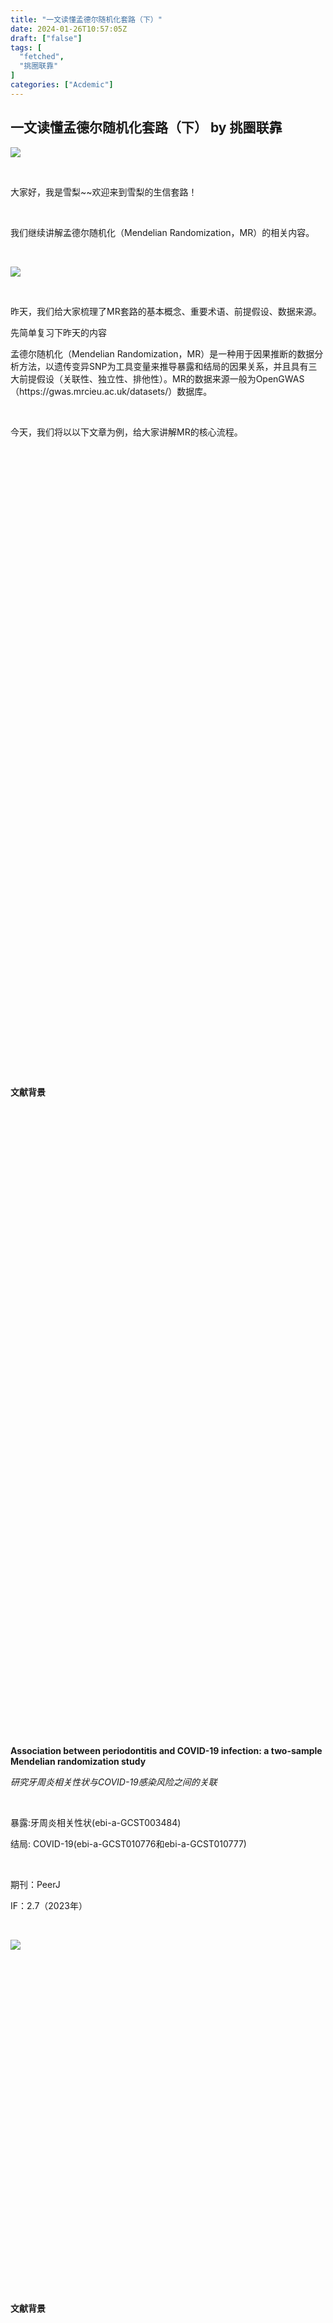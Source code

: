 ```yaml
---
title: "一文读懂孟德尔随机化套路（下）"
date: 2024-01-26T10:57:05Z
draft: ["false"]
tags: [
  "fetched",
  "挑圈联靠"
]
categories: ["Acdemic"]
---
```

一文读懂孟德尔随机化套路（下） by 挑圈联靠
------
<div><section data-mpa-powered-by="yiban.io"><section powered-by="xiumi.us"><section><img data-imgfileid="100151194" data-ratio="0.42592592592592593" data-s="300,640" data-src="https://mmbiz.qpic.cn/sz_mmbiz_png/OOT9X8luDTAuSfLt2fBIxuuxTo8zJb7E9sQfPn8ic4J3NhEfYK3Na9LH1ItqzS268O87pwNHy7khmib8M1Tl4GrA/640?wx_fmt=png&amp;from=appmsg" data-type="png" data-w="1080" src="https://mmbiz.qpic.cn/sz_mmbiz_png/OOT9X8luDTAuSfLt2fBIxuuxTo8zJb7E9sQfPn8ic4J3NhEfYK3Na9LH1ItqzS268O87pwNHy7khmib8M1Tl4GrA/640?wx_fmt=png&amp;from=appmsg"></section></section><p powered-by="xiumi.us"><br></p><section powered-by="xiumi.us"><p>大家好，我是雪梨~~欢迎来到雪梨的生信套路！</p><p><br></p><p>我们继续讲解孟德尔随机化（Mendelian Randomization，MR）的相关内容。</p><p><br></p><p><img data-galleryid="" data-imgfileid="100151213" data-ratio="0.4255555555555556" data-s="300,640" data-src="https://mmbiz.qpic.cn/sz_mmbiz_png/OOT9X8luDTAuSfLt2fBIxuuxTo8zJb7Emictd9PeP8OeL1zj5txgwl4AgmibrsmmmeW1vkvzEc3DmYmgjLWCYUeQ/640?wx_fmt=png&amp;from=appmsg" data-type="png" data-w="900" src="https://mmbiz.qpic.cn/sz_mmbiz_png/OOT9X8luDTAuSfLt2fBIxuuxTo8zJb7Emictd9PeP8OeL1zj5txgwl4AgmibrsmmmeW1vkvzEc3DmYmgjLWCYUeQ/640?wx_fmt=png&amp;from=appmsg"></p><p><br></p><p>昨天，我们给大家梳理了MR套路的基本概念、重要术语、前提假设、数据来源。</p></section><section powered-by="xiumi.us"><section><span title="" opera-tn-ra-cell="_$.pages:0.layers:0.comps:3.title1"><p>先简单复习下昨天的内容</p></span> </section><section><section powered-by="xiumi.us"><p>孟德尔随机化（Mendelian Randomization，MR）是一种用于因果推断的数据分析方法，以遗传变异SNP为工具变量来推导暴露和结局的因果关系，并且具有三大前提假设（关联性、独立性、排他性）。MR的数据来源一般为OpenGWAS（https://gwas.mrcieu.ac.uk/datasets/）数据库。</p></section></section></section><section powered-by="xiumi.us"><p><br></p><p>今天，我们将以以下文章为例，给大家讲解MR的核心流程。</p></section><section powered-by="xiumi.us"><section><section powered-by="xiumi.us"><section><section powered-by="xiumi.us"><section><svg viewbox="0 0 1 1"></svg></section></section></section><section><section powered-by="xiumi.us"><section><svg viewbox="0 0 1 1"></svg></section></section></section><section><section powered-by="xiumi.us"><p><span><strong>文献背景</strong></span></p></section></section></section></section></section><section powered-by="xiumi.us"><section><svg viewbox="0 0 1 1"></svg></section><section><section powered-by="xiumi.us"><section><section powered-by="xiumi.us"><section><section powered-by="xiumi.us"><section><section powered-by="xiumi.us"><section><svg viewbox="0 0 1 1"></svg></section></section></section><section><section powered-by="xiumi.us"><p><strong>Association between periodontitis and COVID-19 infection: a two-sample Mendelian randomization study</strong></p><p><em>研究牙周炎相关性状与COVID-19感染风险之间的关联</em></p><p><br></p><p>暴露:牙周炎相关性状(ebi-a-GCST003484)</p><p>结局: COVID-19(ebi-a-GCST010776和ebi-a-GCST010777)</p><p><br></p><p>期刊：PeerJ</p><p>IF：2.7（2023年）</p></section><section powered-by="xiumi.us"><p><br></p></section><section powered-by="xiumi.us"><section><img data-imgfileid="100151193" data-ratio="0.7620915032679738" data-s="300,640" data-src="https://mmbiz.qpic.cn/sz_mmbiz_png/OOT9X8luDTAuSfLt2fBIxuuxTo8zJb7EzeXp7c4DjMSN786RhHRaiaPYRqrXXKIdIRa0PHMFsP6DCnUpQGD7mxw/640?wx_fmt=png&amp;from=appmsg" data-type="png" data-w="765" src="https://mmbiz.qpic.cn/sz_mmbiz_png/OOT9X8luDTAuSfLt2fBIxuuxTo8zJb7EzeXp7c4DjMSN786RhHRaiaPYRqrXXKIdIRa0PHMFsP6DCnUpQGD7mxw/640?wx_fmt=png&amp;from=appmsg"></section></section><section powered-by="xiumi.us"><p><br></p></section></section></section></section></section></section></section></section></section><section powered-by="xiumi.us"><section><section><section powered-by="xiumi.us"><section><svg viewbox="0 0 1 1"></svg></section></section></section><section><section powered-by="xiumi.us"><section><p><strong>文献背景</strong></p></section></section></section><section><section powered-by="xiumi.us"><section><svg viewbox="0 0 1 1"></svg></section></section></section></section></section><section powered-by="xiumi.us"><section><section powered-by="xiumi.us"><section><section><section><svg viewbox="0 0 1 1"></svg></section></section></section><section><svg viewbox="0 0 1 1"></svg></section><section><svg viewbox="0 0 1 1"></svg></section></section></section><section><section powered-by="xiumi.us"><section><svg viewbox="0 0 1 1"></svg></section></section></section><section><section powered-by="xiumi.us"><section><section><section><svg viewbox="0 0 1 1"></svg></section></section></section><section><svg viewbox="0 0 1 1"></svg></section><section><svg viewbox="0 0 1 1"></svg></section></section></section></section><section powered-by="xiumi.us"><section><section powered-by="xiumi.us"><section><p><strong>/ 寻找工具变量SNP /</strong></p></section></section><section powered-by="xiumi.us"><section><section powered-by="xiumi.us"><p>寻找与暴露因素强相关的SNP，我们需要确保SNP满足前提假设。我们要提取强相关的SNP，一般会选择p &lt; 5e-8的SNP，以满足关联性假设。</p><p><br></p><p>此外，去除强连锁不平衡的SNP，以保证独立性。连锁不平衡系数（Linkage disequilibrium，LD） 是指两个或多个基因型之间在不同等位基因上的出现频率，与它们在群体中的真实频率相比是否存在显著差异。</p><p><br></p><p>连锁不平衡系数r值是指一组研究序列中两个基因座之间的连锁不平衡程度，而r²值则是指这两个基因座间LD的比例，即LD的解释方差。</p><p><br></p><p>最后，计算F统计量，剔除F&lt;10或100的弱工具变量。F统计量用于比较两个或多个组之间的方差、拟合优度以及回归模型的显著性。用于去除弱工具变量以保证结果的可靠性和准确性，需要F＞10。</p><p><br></p></section><section powered-by="xiumi.us"><section><img data-imgfileid="100151191" data-ratio="0.3071718538565629" data-s="300,640" data-src="https://mmbiz.qpic.cn/sz_mmbiz_png/OOT9X8luDTAuSfLt2fBIxuuxTo8zJb7ExvGMYCuR7iczZrFCrpKSaDzSH7gbZibeyRuqjjcdxDDkYTGoZCntYkcw/640?wx_fmt=png&amp;from=appmsg" data-type="png" data-w="739" src="https://mmbiz.qpic.cn/sz_mmbiz_png/OOT9X8luDTAuSfLt2fBIxuuxTo8zJb7ExvGMYCuR7iczZrFCrpKSaDzSH7gbZibeyRuqjjcdxDDkYTGoZCntYkcw/640?wx_fmt=png&amp;from=appmsg"></section></section><section powered-by="xiumi.us"><p><br></p></section></section></section></section></section><section powered-by="xiumi.us"><section><img data-imgfileid="100151190" data-ratio="0.9272727272727272" data-s="300,640" data-src="https://mmbiz.qpic.cn/sz_mmbiz_png/OOT9X8luDTAuSfLt2fBIxuuxTo8zJb7ES5vQia8vqLqoeeMZot81XgFqG6zN18Ee04jVVkT7ibRZSCnnfRytM8eA/640?wx_fmt=png&amp;from=appmsg" data-type="png" data-w="220" src="https://mmbiz.qpic.cn/sz_mmbiz_png/OOT9X8luDTAuSfLt2fBIxuuxTo8zJb7ES5vQia8vqLqoeeMZot81XgFqG6zN18Ee04jVVkT7ibRZSCnnfRytM8eA/640?wx_fmt=png&amp;from=appmsg"></section></section><section powered-by="xiumi.us"><section><section powered-by="xiumi.us"><section><p><strong>/ MR分析 /</strong></p></section></section><section powered-by="xiumi.us"><section><section powered-by="xiumi.us"><p>Inverse-Variance Weighted 逆方差加权（IVW）是评估自变量与疾病发病风险的因果关系的方法。回归时不考虑截距项的存在并且用结局方差的倒数作为权重来进行拟合。在IVW的假设中，我们认为这些SNP（作为工具变量）是没有多效性的，同时考虑到GWAS的结果多为表型标准化后做出来的，所以我们认为结局和暴露之间是正比例关系。一般情况我们根据Inverse variance weighted（IVW）方法去判断是否为阳性结果。</p><p><br></p><p>也就是说IVW分析中我们计算每个SNP对牙周炎的效应（即每个SNP如何影响牙周炎）和每个SNP对新冠的效应（即每个SNP如何影响新冠）。然后，我们用每个SNP对新冠的效应除以该SNP对牙周炎的效应，得到每个SNP的因果比率。我们使用逆方差加权方法将这些因果比率整合起来，得到牙周炎对新冠的整体因果效应。整体因果效应的值较大，那么就意味着牙周炎对新冠的因果影响较大，并且要p小于0.05显著才行。</p></section><section powered-by="xiumi.us"><section><img data-imgfileid="100151192" data-ratio="0.28184281842818426" data-s="300,640" data-src="https://mmbiz.qpic.cn/sz_mmbiz_png/OOT9X8luDTAuSfLt2fBIxuuxTo8zJb7EjdiaYG6U1RWftyR19rvcgpRVNvMCI9YyxxEZpRha1yhOPaGZtW6tDtA/640?wx_fmt=png&amp;from=appmsg" data-type="png" data-w="738" src="https://mmbiz.qpic.cn/sz_mmbiz_png/OOT9X8luDTAuSfLt2fBIxuuxTo8zJb7EjdiaYG6U1RWftyR19rvcgpRVNvMCI9YyxxEZpRha1yhOPaGZtW6tDtA/640?wx_fmt=png&amp;from=appmsg"></section></section><section powered-by="xiumi.us"><section><img data-imgfileid="100151199" data-ratio="1.1289134438305708" data-s="300,640" data-src="https://mmbiz.qpic.cn/sz_mmbiz_png/OOT9X8luDTAuSfLt2fBIxuuxTo8zJb7EicTQQQ61nKHB8YNkFPeQzXj09ibYsMqOxu9RkZkCliaOUSeFibHUVmY9gg/640?wx_fmt=png&amp;from=appmsg" data-type="png" data-w="543" src="https://mmbiz.qpic.cn/sz_mmbiz_png/OOT9X8luDTAuSfLt2fBIxuuxTo8zJb7EicTQQQ61nKHB8YNkFPeQzXj09ibYsMqOxu9RkZkCliaOUSeFibHUVmY9gg/640?wx_fmt=png&amp;from=appmsg"></section></section><section powered-by="xiumi.us"><p>OR值用于描述暴露（牙周炎相关性状）和结局（COVID-19）之间的关系。</p><p><br></p><p><span>OR大于1时</span>，代表暴露因素是结局的不利因素；</p><p><span>OR小于1时</span>，代表暴露因素是结局的有利因素。</p><p><span>如果OR大于1</span>，那么暴露因素（牙周炎相关性状）就是结局（COVID-19）的不利因素。这意味着牙周炎相关性状的人发生COVID-19的概率比没有牙周炎相关性状的人要高。</p><p><br></p><p><span>如果OR为2</span>，那就表示牙周炎相关性状的人发生COVID-19的概率是没有牙周炎相关性状的人的两倍。</p><p><br></p><p>反之，<span>如果OR小于1</span>，那么暴露因素（牙周炎相关性状）就是结局（COVID-19）的有利因素。这意味着牙周炎相关性状的人发生COVID-19的概率比没有牙周炎相关性状的人要低。</p></section><section powered-by="xiumi.us"><section><img data-imgfileid="100151198" data-ratio="0.578088578088578" data-s="300,640" data-src="https://mmbiz.qpic.cn/sz_mmbiz_png/OOT9X8luDTAuSfLt2fBIxuuxTo8zJb7E92RzWia8lPRSdmTUbSA87JZSYdj1qXagCuQKKs9aia8WZ1WaZPsBgqsQ/640?wx_fmt=png&amp;from=appmsg" data-type="png" data-w="429" src="https://mmbiz.qpic.cn/sz_mmbiz_png/OOT9X8luDTAuSfLt2fBIxuuxTo8zJb7E92RzWia8lPRSdmTUbSA87JZSYdj1qXagCuQKKs9aia8WZ1WaZPsBgqsQ/640?wx_fmt=png&amp;from=appmsg"></section></section></section></section></section></section><section powered-by="xiumi.us"><section><img data-imgfileid="100151195" data-ratio="0.9272727272727272" data-s="300,640" data-src="https://mmbiz.qpic.cn/sz_mmbiz_png/OOT9X8luDTAuSfLt2fBIxuuxTo8zJb7ES5vQia8vqLqoeeMZot81XgFqG6zN18Ee04jVVkT7ibRZSCnnfRytM8eA/640?wx_fmt=png&amp;from=appmsg" data-type="png" data-w="220" src="https://mmbiz.qpic.cn/sz_mmbiz_png/OOT9X8luDTAuSfLt2fBIxuuxTo8zJb7ES5vQia8vqLqoeeMZot81XgFqG6zN18Ee04jVVkT7ibRZSCnnfRytM8eA/640?wx_fmt=png&amp;from=appmsg"></section></section><section powered-by="xiumi.us"><section><section powered-by="xiumi.us"><section><p><strong>/ 敏感性分析 /</strong></p></section></section><section powered-by="xiumi.us"><section><section powered-by="xiumi.us"><p><span><strong>异质性检验</strong></span></p><p>异质性检验的目的是查看不同的基因变异（SNPs）是否对结局有一致的影响。如果结果存在异质性，意味着暴露因素对结局变量的影响可能不一致。此时需要使用随机效应模型来估计暴露因素对结局变量的因果效应，并判断是否仍然具有统计学显著的影响。</p><p>异质性检验中发现影响可能不一致，可能表明暴露因素的不同基因变异可能以不同的方式影响结局变量的发生。换句话说，可能存在某些特定的基因变异，它们对暴露因素的表达或功能有特殊的影响，从而影响了结局变量的发生。随机效应模型来考虑这些异质性，并重新估计了暴露因素对结局变量的因果影响。</p><p>通俗地说，你可以把这个过程想象成一个足球队。即使每个队员（这里的队员可以想象成基因变异）的表现可能会有所不同，但是他们作为一个团队（这里的团队可以想象成暴露因素）对比赛结果（这里的比赛结果可以想象成结局变量）的影响仍然是显著的。</p><p><br></p><p><span><strong>水平多效性检验</strong></span></p><p>水平多效性检验的目的是查看是否有一些基因变异（SNPs）对暴露因素和结局变量之间的关系有过度的影响。受到水平多效性的影响意味着暴露因素的SNPs对结局变量的影响可能过大或过小。这可能是由于这些SNPs除了通过影响暴露因素外，还通过其他未知的途径影响结局变量的发生。这对于你的因果推断有重要的影响。在理想的情况下，我们希望所有的SNPs都仅仅通过影响暴露因素来影响结局变量的发生。然而，如果存在水平多效性，那么这些SNPs可能会通过其他的途径影响结局变量的发生，这可能会导致我们高估或低估了暴露因素对结局变量的真实影响。</p><p>某个队员（SNP）不仅在足球比赛（影响暴露因素）中发挥作用，他也可能在篮球比赛（影响其他可能与结局变量相关的生物过程）中发挥作用。这意味着他的全面能力（对结局变量的影响）可能被高估或低估，因为我们可能没有完全计算他在篮球比赛（其他可能与结局变量相关的生物过程）中的表现。因此，需要更仔细地评估这些队员（SNPs）的表现，以更准确地理解他们对比赛结果（结局变量的发生）的影响。</p><p><br></p><p><span><strong>逐个剔除检验</strong></span></p><p>逐个剔除检验的目的是查看如果去除某一个基因变异（SNP），结果是否会发生显著的变化。结果的稳定性较高，这意味着结果不太可能受到任何一个特定SNP的影响。</p><p>就像是在足球队中逐个考察每个队员的贡献。假设足球队是由各种基因变异（SNPs）组成的，每个队员（SNP）都对比赛结果（结局变量的发生）有一定的贡献。在逐个剔除检验中，依次将每个队员（SNP）从队伍中去除，然后看比赛结果（结局变量的发生）是否会发生显著的变化。如果剔除任何一个队员（SNP）后，比赛结果（结局变量的发生）都没有发生显著的变化，那么说明结果的稳定性较高。这意味着，结果不太可能受到任何一个特定队员（SNP）的影响，而是由整个队伍（所有的SNPs）共同决定的。</p><p><br></p><p><span><strong>反向MR分析</strong></span></p><p>既分析基因对特定结果（疾病）的影响，同时分析疾病对基因的影响。通过比较这两个方向得到的结果，可以更准确地评估基因与疾病之间的因果关系，并降低混淆因素的影响。（确保反向因果不存在）通过双向孟德尔随机化确认因果关系是否是单向的，如果是单向的，那么这个因果关系成立。</p></section></section></section></section></section><section powered-by="xiumi.us"><section><section powered-by="xiumi.us"><section><section><section><svg viewbox="0 0 1 1"></svg></section></section></section><section><svg viewbox="0 0 1 1"></svg></section><section><svg viewbox="0 0 1 1"></svg></section></section></section><section><section powered-by="xiumi.us"><section><svg viewbox="0 0 1 1"></svg></section></section></section><section><section powered-by="xiumi.us"><section><section><section><svg viewbox="0 0 1 1"></svg></section></section></section><section><svg viewbox="0 0 1 1"></svg></section><section><svg viewbox="0 0 1 1"></svg></section></section></section></section><section powered-by="xiumi.us"><section><section powered-by="xiumi.us"><section><section powered-by="xiumi.us"><section><section powered-by="xiumi.us"><section><section powered-by="xiumi.us"><section><svg viewbox="0 0 1 1"></svg></section></section></section><section><section powered-by="xiumi.us"><section><svg viewbox="0 0 1 1"></svg></section></section></section><section><section powered-by="xiumi.us"><p><span><strong>总结</strong></span></p></section></section></section></section></section><section powered-by="xiumi.us"><section><p>以上就是最简单的单变量MR套路啦！总结起来其实很简单：找SNPs-MR分析-敏感性分析-反向MR分析。这个过程就是MR套路最原始的逻辑，也是可以发文章的最简配置。MR套路的难点并不在于方案的设计，一是在于想要得到好的结果需要多次的尝试，二是在于分析过程中逻辑比较乱。</p><p><br></p><p>OpenGWAS有成千上万个数据可供发掘，对于一个特定的结局变量来说，直接或间接影响它的暴露因素有很多种。在进行MR分析之前，谁也不知道具体哪个暴露因素会对结局变量产生直接影响。所以在做MR相关的分析时，我们需要做好两个准备，一个是心理准备，要学会接受结果不好的事实；二是两手准备，在结果不好的时候可以换暴露或者换结局。</p><p><br></p><p>简单的单变量MR的逻辑也需要仔细推敲，我们需要筛选暴露-结局这一方向是显著的（p &lt; 0.05），并且结局-暴露这一方向是不显著的（p &gt; 0.05），所以千万不要顺手都用p &lt; 0.05这一经典阈值筛选了。如果打算做更深层次的MR研究，我们会做多变量MR、中介效应相关的MR分析，这里的p值阈值更加“混乱”，例如，在中介-结局这一方向的多变量MR是显著的条件下，如果暴露-结局这一方向的多变量MR不显著，那么这个中介就起到了完全中介效应，如果暴露-结局这一方向的多变量MR也显著，那么这个中介就直到了部分中介效应。这些就是后话了，更深层次的MR分析（协变量、多变量、中介效应）我们以后将继续为大家分享。</p></section></section></section></section></section></section><section powered-by="xiumi.us"><section><img data-imgfileid="100151196" data-ratio="1.4592274678111588" data-s="300,640" data-src="https://mmbiz.qpic.cn/sz_mmbiz_png/OOT9X8luDTAuSfLt2fBIxuuxTo8zJb7E1WCI3pibgTPCAu9s5GEZeZcAurkhvzrjpYRWMNQbBUT51WibWz0QnJGw/640?wx_fmt=png&amp;from=appmsg" data-type="png" data-w="233" src="https://mmbiz.qpic.cn/sz_mmbiz_png/OOT9X8luDTAuSfLt2fBIxuuxTo8zJb7E1WCI3pibgTPCAu9s5GEZeZcAurkhvzrjpYRWMNQbBUT51WibWz0QnJGw/640?wx_fmt=png&amp;from=appmsg"></section></section><section powered-by="xiumi.us"><p>想要利用生信发文，孟德尔随机化是一个非常好的机会。我们在推文中系统介绍了孟德尔随机化的知识，目前我们团队也已经拥有非常成熟的孟德尔随机化发文套路，包括数据分析、SCI写作、与审稿人battle问答等等。</p><p><br></p><p>如果你是医学生，相信你应该接触过<strong><span>医学统计学</span></strong>这门课，不知道你掌握的怎么样。如果你考试的分数还不错，相信你应该看了我们的推文就能对孟德尔随机化有大概的想法，再多看几篇文献，就能自己出一篇文章发表啦！假如你考试做题过程很费劲，可能你在操作孟德尔随机化过程中会遇到一些<strong><span>阻力</span></strong>。但是又不想放弃<span><strong>孟德尔随机化</strong></span>这个<strong><span>香饽饽</span></strong>，那么我推荐你先自己把我们的推文收藏起来，多看几遍。如果在思路介绍上有什么不懂的，可以扫下方的二维码来咨询我们。</p></section><section powered-by="xiumi.us"><section><img data-imgfileid="100151197" data-ratio="1" data-s="300,640" data-src="https://mmbiz.qpic.cn/sz_mmbiz_png/OOT9X8luDTAuSfLt2fBIxuuxTo8zJb7EpKsIiaYvibJfK1Zcwynb5zsG49I8w7BHib1aQI9lnhoKHu64xmkpXPwDg/640?wx_fmt=png&amp;from=appmsg" data-type="png" data-w="625" src="https://mmbiz.qpic.cn/sz_mmbiz_png/OOT9X8luDTAuSfLt2fBIxuuxTo8zJb7EpKsIiaYvibJfK1Zcwynb5zsG49I8w7BHib1aQI9lnhoKHu64xmkpXPwDg/640?wx_fmt=png&amp;from=appmsg"></section></section><section powered-by="xiumi.us"><p><br></p><p>另外，现在添加雪球老师微信，回复W-08还可以领取雪球老师精选常用短语和缩写~</p></section></section><p><mp-style-type data-value="3"></mp-style-type></p></div>  
<hr>
<a href="https://mp.weixin.qq.com/s/-JVYl2WXjnLkJfh4ciqi_Q",target="_blank" rel="noopener noreferrer">原文链接</a>
